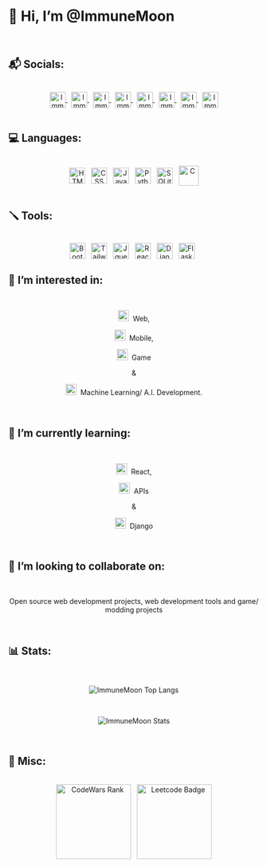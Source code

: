 
<h1 align="left">👋 Hi, I’m @ImmuneMoon</h1>
<br>


<h2>📬 Socials:</h2>
<br>
<div align="center">
 <a href="https://twitter.com/ImmuneMoon">
  <img align="center" alt="ImmuneMoon | Twitter" width="32px" src="https://api.iconify.design/logos:twitter.svg?color=%237000a6" />
</a>
 &nbsp;
<a href="https://www.linkedin.com/in/in/p-alex-j/">
  <img align="center" alt="ImmuneMoon | Linkedin" width="32px" src="https://api.iconify.design/logos:linkedin-icon.svg?color=%237000a6" />
</a>
 &nbsp;
<a href="https://upwork.com/freelancers/~01d85f4c2bb6753670">
  <img align="center" alt="ImmuneMoon | Upwork" width="32px" src="https://api.iconify.design/simple-icons:upwork.svg?color=%2316bd00" />
</a>
 &nbsp;
<a href="https://codepen.io/immunemoon">
  <img align="center" alt="ImmuneMoon | Codepen" width="32px" src="https://api.iconify.design/ant-design:codepen-outlined.svg?color=%23f3fff7" />
</a>
 &nbsp;
<a href="https://stackoverflow.com/users/16596160/immunemoon">
  <img align="center" alt="ImmuneMoon | StackOverflow" width="32px" src="https://api.iconify.design/logos:stackoverflow-icon.svg" />
</a>
 &nbsp;
<a href="https://leetcode.com/ImmuneMoon/">
  <img align="center" alt="ImmuneMoon | Leetcode" width="32px" src="https://api.iconify.design/cib:leetcode.svg?color=%23ee9100" />
</a>
 &nbsp;
<a href="https://www.codewars.com/users/ImmuneMoon">
  <img align="center" alt="ImmuneMoon | CodeWars" width="32px" src="https://api.iconify.design/simple-icons:codewars.svg?color=%23b11300" />
</a>
 &nbsp;
<a href="https://www.hackerrank.com/ImmuneMoon">
  <img align="center" alt="ImmuneMoon | HackerRank" width="32px" src="https://api.iconify.design/simple-icons:hackerrank.svg?color=%2300bb27" />
</a>
</div>
<br>


<h2>💻 Languages:</h2>
<br>
<div align="center">
 <img align="center" alt="HTML" width="32px" src="https://api.iconify.design/vscode-icons:file-type-html.svg?color=%23008aab" />
 &nbsp;
 <img align="center" alt="CSS" width="32px" src="https://api.iconify.design/vscode-icons:file-type-css.svg?color=%23004dff" />
 &nbsp;
 <img align="center" alt="JavaScript" width="32px" src="https://api.iconify.design/logos:javascript.svg?color=%23004dff" />
 &nbsp;
 <img align="center" alt="Python" width="32px" src="https://api.iconify.design/vscode-icons:file-type-python.svg?color=%23004dff" />
 &nbsp;
 <img align="center" alt="SQLite" width="32px" src="https://api.iconify.design/file-icons:sqlite.svg?color=%23009eee" />
 &nbsp;
 <img align="center" alt="C" width="40px" src="https://api.iconify.design/mdi:language-c.svg?color=%23004dff" />
</div>
<br>


<h2>🪛 Tools:</h2>
<br>
<div align="center">
 <img align="center" alt="Bootstrap" width="32px" src="https://api.iconify.design/logos:bootstrap.svg?color=%23004dff" />
 &nbsp;
 <img align="center" alt="TailwindCSS" width="32px" src="https://api.iconify.design/logos:tailwindcss-icon.svg?color=%23004dff" />
 &nbsp;
 <img align="center" alt="Jquery" width="32px" src="https://api.iconify.design/akar-icons:jquery-fill.svg?color=%2300bef5" />
 &nbsp;
 <img align="center" alt="React" width="32px" src="https://api.iconify.design/logos:react.svg?color=%2376ad8a" />
 &nbsp;
 <img align="center" alt="Django" width="32px" src="https://api.iconify.design/vscode-icons:file-type-django.svg?color=%23008aab" />
 &nbsp;
 <img align="center" alt="Flask" width="32px" src="https://api.iconify.design/bx:bxl-flask.svg?color=%23e9efea" />
 &nbsp;
</div>


<h2>👀 I’m interested in:</h2>
<br>
<div align="center">
 <p> 
  <img alt="Globe" width="22px" src="https://api.iconify.design/mdi:web.svg?color=%23007dff"/>&nbsp;  Web, 
 </p> 
 <p> 
  <img alt="Mobile Devices" width="22px" src="https://api.iconify.design/zondicons:mobile-devices.svg?color=%23ecf5f6"/>&nbsp;  Mobile, 
 </p> 
 <p> 
  <img alt="Pac-Man" width="22px" src="https://api.iconify.design/bx:bxs-game.svg?color=%23ffeb01"/>&nbsp;  Game 
 </p>  
 <p> & </p>
 <p> 
  <img alt="Robot" width="22px" src="https://api.iconify.design/eos-icons:machine-learning-outlined.svg?color=%2376ad8a"/>&nbsp;  Machine Learning/ A.I. Development.
 </p>
</div>
<br>


<h2>🌱 I’m currently learning:</h2>
<br>
<div align="center">
 <p> 
  <img alt="React Logo" width="22px" src="https://api.iconify.design/logos:react.svg?color=%2376ad8a"/>&nbsp;  React, 
 </p>
 <p> 
  <img alt="API" width="22px" src="https://api.iconify.design/carbon:api-1.svg?color=%23008aab"/>&nbsp;  APIs 
 </p>
 <p>&</p>
 <p> 
  <img alt="Django Logo" width="22px" src="https://api.iconify.design/vscode-icons:file-type-django.svg?color=%23008aab"/>&nbsp;  Django 
 </p>
</div>
<br>
 
 
<h2>💞️ I’m looking to collaborate on:</h2>
<br>
<p align="center">Open source web development projects, web development tools and game/ modding projects</p>
<br>


<h2>📊 Stats:</h2>
<br>
<div align="center">
 <p>
  <img align="center" src="https://github-readme-stats.vercel.app/api/top-langs?username=ImmuneMoon&show_icons=true&locale=en&layout=compact&theme=nightowl" alt="ImmuneMoon Top Langs" />
 </p> 
 <br>
 <p>
  <img align="center" src="https://github-readme-stats.vercel.app/api?username=ImmuneMoon&show_icons=true&locale=en&theme=nightowl" alt="ImmuneMoon Stats" />
 </p>
</div>
<br>

<h2>📖 Misc:</h2>
<br>
<div align="center">
 <img width="150px" src="https://www.codewars.com/users/ImmuneMoon/badges/micro" alt="CodeWars Rank"/>
 &nbsp;
 <img width="150px" src="https://img.shields.io/badge/dynamic/json?style=for-the-badge&labelColor=black&color=%23ffa116&label=Solved&query=solvedOverTotal&url=https%3A%2F%2Fleetcode-badge.vercel.app%2Fapi%2Fusers%2FImmuneMoon&logo=leetcode&logoColor=yellow" alt="Leetcode Badge"/>
</div>
